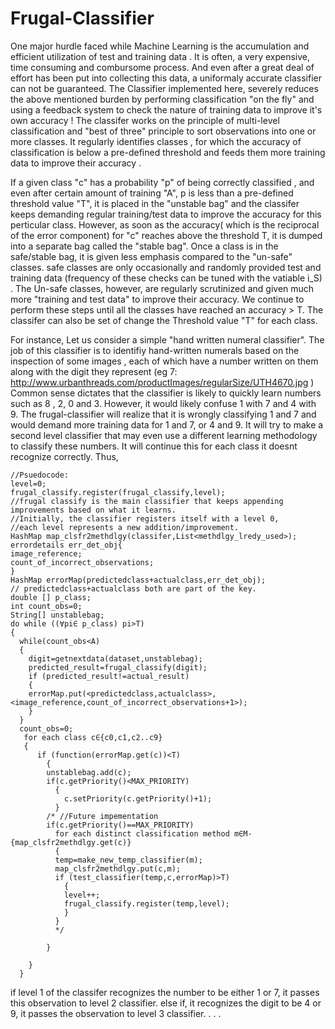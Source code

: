 # Frugal-Classifier
One major hurdle faced while Machine Learning is the accumulation and efficient utilization of test and training data .
It is often, a very expensive, time consuming and combursome process.
And even after a great deal of effort has been put into collecting this data, a uniformaly accurate classifier can not be guaranteed. The Classifier implemented here, severely reduces the above mentioned burden by performing classification "on the fly" and using a feedback system to check the nature of training data to improve it's own accuracy ! The classifer works on the principle of multi-level classification and "best of three" principle to sort observations into one or more classes. It regularly identifies classes , for which the accuracy of classification is below a pre-defined threshold and feeds them more training data to improve their accuracy .

If a given class "c" has a probability "p" of being correctly classified , and even after certain amount of training "A",  p is less than a pre-defined threshold value "T", it is placed in the "unstable bag" and the classifer keeps demanding regular training/test data to improve the accuracy for this perticular class. However, as soon as the accuracy( which is the reciprocal of the error component) for "c" reaches above the threshold T, it is dumped into a separate bag called the "stable bag".
Once a class is in the safe/stable bag, it is given less emphasis compared to the "un-safe" classes. safe classes are only occasionally and randomly provided test and training data (frequency of these checks can be tuned with the vatiable i_S) . 
The Un-safe classes, however, are regularly scrutinized and given much more "training and test data" to improve their accuracy. We continue to perform these steps until all the classes have reached an accuracy > T.
The classifer can also be set of change the Threshold value "T" for each class.

For instance, Let us consider a simple "hand written numeral classifier". The job of this classifier is to identifiy hand-written numerals based on the inspection of some images , each of which have a number written on them along with the digit they represent (eg 7: http://www.urbanthreads.com/productImages/regularSize/UTH4670.jpg )
Common sense dictates that the classifier is likely to quickly learn numbers such as 8 , 2, 0 and 3. However, it would likely confuse 1 with 7 and 4 with 9. The frugal-classifier will realize that it is wrongly classifying 1 and 7 and would demand more training data for 1 and 7, or 4 and 9. It will try to make a second level classifier that may even use a different learning methodology to classify these numbers. It will continue this for each class it doesnt recognize correctly. Thus, 
```
//Psuedocode:
level=0;
frugal_classify.register(frugal_classify,level);
//frugal classify is the main classifier that keeps appending improvements based on what it learns. 
//Initially, the classifier registers itself with a level 0, 
//each level represents a new addition/improvement.
HashMap map_clsfr2methdlgy(classifer,List<methdlgy_lredy_used>);
errordetails err_det_obj{
image_reference;
count_of_incorrect_observations;
}
HashMap errorMap(predictedclass+actualclass,err_det_obj);
// predictedclass+actualclass both are part of the key.
double [] p_class;
int count_obs=0;
String[] unstablebag;
do while ((∀pi∈ p_class) pi>T) 
{
  while(count_obs<A)
  {
    digit=getnextdata(dataset,unstablebag);
    predicted_result=frugal_classify(digit);
    if (predicted_result!=actual_result)
    {
    errorMap.put(<predictedclass,actualclass>,<image_reference,count_of_incorrect_observations+1>);
    }
  }
  count_obs=0;
   for each class c∈{c0,c1,c2..c9}
   {
      if (function(errorMap.get(c))<T)
        {
        unstablebag.add(c);
        if(c.getPriority()<MAX_PRIORITY)
          {
            c.setPriority(c.getPriority()+1);  
          }
        /* //Future impementation
        if(c.getPriority()==MAX_PRIORITY)
          for each distinct classification method m∈M-{map_clsfr2methdlgy.get(c)}
          {
          temp=make_new_temp_classifier(m);
          map_clsfr2methdlgy.put(c,m);
          if (test_classifier(temp,c,errorMap)>T)
            {
            level++;
            frugal_classify.register(temp,level);
            }
          }
          */
        
        }
        
    }
  }
```
if level 1 of the classifer recognizes the number to be either 1 or 7, it passes this observation to level 2 classifier. 
else if, it recognizes the digit to be 4 or 9, it passes the observation to level 3 classifier.
.
.
.
